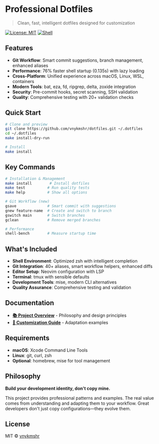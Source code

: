 # Professional Dotfiles

> Clean, fast, intelligent dotfiles designed for customization

[![License: MIT](https://img.shields.io/badge/License-MIT-yellow.svg)](https://opensource.org/licenses/MIT)
[![Shell](https://img.shields.io/badge/Shell-Zsh-green.svg)](https://www.zsh.org/)

## Features

- **Git Workflow**: Smart commit suggestions, branch management, enhanced aliases
- **Performance**: 76% faster shell startup (0.135s) with lazy loading
- **Cross-Platform**: Unified experience across macOS, Linux, WSL, containers
- **Modern Tools**: bat, eza, fd, ripgrep, delta, zoxide integration
- **Security**: Pre-commit hooks, secret scanning, SSH validation
- **Quality**: Comprehensive testing with 20+ validation checks

## Quick Start

```bash
# Clone and preview
git clone https://github.com/vnykmshr/dotfiles.git ~/.dotfiles
cd ~/.dotfiles
make install-dry-run

# Install
make install
```

## Key Commands

```bash
# Installation & Management
make install        # Install dotfiles
make test          # Run quality tests
make help          # Show all options

# Git Workflow (new)
gsave              # Smart commit with suggestions
gnew feature-name  # Create and switch to branch
gswitch main       # Switch branches
gclean             # Remove merged branches

# Performance
shell-bench        # Measure startup time
```

## What's Included

- **Shell Environment**: Optimized zsh with intelligent completion
- **Git Integration**: 40+ aliases, smart workflow helpers, enhanced diffs
- **Editor Setup**: Neovim configuration with LSP
- **Terminal**: tmux with sensible defaults
- **Development Tools**: mise, modern CLI alternatives
- **Quality Assurance**: Comprehensive testing and validation

## Documentation

- **[📚 Project Overview](docs/README.md)** - Philosophy and design principles
- **[🔧 Customization Guide](docs/customization-guide.md)** - Adaptation examples

## Requirements

- **macOS**: Xcode Command Line Tools
- **Linux**: git, curl, zsh
- **Optional**: homebrew, mise for tool management

## Philosophy

**Build your development identity, don't copy mine.**

This project provides professional patterns and examples. The real value comes from understanding and adapting them to your workflow. Great developers don't just copy configurations—they evolve them.

## License

MIT © [vnykmshr](https://github.com/vnykmshr)
